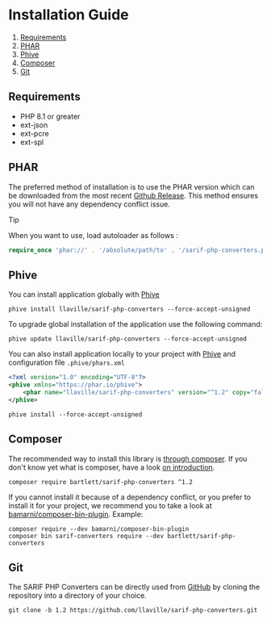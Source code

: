 <!-- markdownlint-disable MD013 -->
# Installation Guide

1. [Requirements](#requirements)
2. [PHAR](#phar)
3. [Phive](#phive)
4. [Composer](#composer)
5. [Git](#git)

## Requirements

* PHP 8.1 or greater
* ext-json
* ext-pcre
* ext-spl

## PHAR

The preferred method of installation is to use the PHAR version which can be downloaded from the most recent
[Github Release][releases]. This method ensures you will not have any dependency conflict issue.

> [!TIP]
>
> When you want to use, load autoloader as follows :
>
> ```php
> require_once 'phar://' . '/absolute/path/to' . '/sarif-php-converters.phar/vendor/autoload.php';
> ```

## Phive

You can install application globally with [Phive][phive]

```shell
phive install llaville/sarif-php-converters --force-accept-unsigned
```

To upgrade global installation of the application use the following command:

```shell
phive update llaville/sarif-php-converters --force-accept-unsigned
```

You can also install application locally to your project with [Phive][phive] and configuration file `.phive/phars.xml`

```xml
<?xml version="1.0" encoding="UTF-8"?>
<phive xmlns="https://phar.io/phive">
    <phar name="llaville/sarif-php-converters" version="^1.2" copy="false" />
</phive>
```

```shell
phive install --force-accept-unsigned
```

## Composer

The recommended way to install this library is [through composer][composer].
If you don't know yet what is composer, have a look [on introduction][composer-intro].

```shell
composer require bartlett/sarif-php-converters ^1.2
```

If you cannot install it because of a dependency conflict, or you prefer to install it for your project, we recommend
you to take a look at [bamarni/composer-bin-plugin][bamarni/composer-bin-plugin]. Example:

```shell
composer require --dev bamarni/composer-bin-plugin
composer bin sarif-converters require --dev bartlett/sarif-php-converters
```

## Git

The SARIF PHP Converters can be directly used from [GitHub][github-repo] by cloning the repository into a directory of your choice.

```shell
git clone -b 1.2 https://github.com/llaville/sarif-php-converters.git
```

[releases]: https://github.com/llaville/sarif-php-converters/releases/
[composer]: https://getcomposer.org
[composer-intro]: http://getcomposer.org/doc/00-intro.md
[bamarni/composer-bin-plugin]: https://github.com/bamarni/composer-bin-plugin
[github-repo]: https://github.com/llaville/sarif-php-converters.git
[phive]: https://github.com/phar-io/phive
